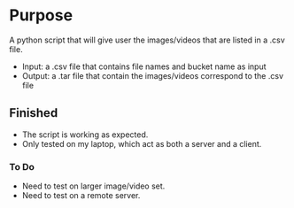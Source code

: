 # **Purpose**
A python script that will give user the images/videos that are listed in a .csv file.

* Input: a .csv file that contains file names and bucket name as input
* Output: a .tar file that contain the images/videos correspond to the .csv file
## **Finished**
* The script is working as expected.
* Only tested on my laptop, which act as both a server and a client.
### **To Do**
* Need to test on larger image/video set.
* Need to test on a remote server.

